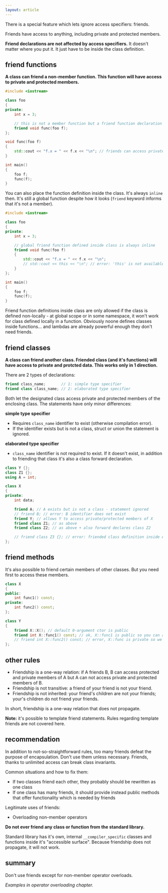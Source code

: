 ```yaml
---
layout: article
---
```


There is a special feature which lets ignore access specifiers: friends.

Friends have access to anything, including private and protected members.

**Friend declarations are not affected by access specifiers.** It doesn't matter where you put it. It just have to be inside the class definition.

## friend functions

**A class can friend a non-member function. This function will have access to private and protected members.**

```c++
#include <iostream>

class foo
{
private:
    int x = 3;

    // this is not a member function but a friend function declaration
    friend void func(foo f);
};

void func(foo f)
{
    std::cout << "f.x = " << f.x << "\n"; // friends can access private and protected members
}

int main()
{
    foo f;
    func(f);
}
```

You can also place the function definition inside the class. It's always `inline` then. It's still a global function despite how it looks (`friend` keyword informs that it's not a member).

```c++
#include <iostream>

class foo
{
private:
    int x = 3;

    // global friend function defined inside class is always inline
    friend void func(foo f)
    {
        std::cout << "f.x = " << f.x << "\n";
        // std::cout << this << "\n"; // error: 'this' is not available in non-member functions
    }
};

int main()
{
    foo f;
    func(f);
}
```

Friend function definitions inside class are only allowed if the class is defined non-locally - at global scope or in some namespace, it won't work for class defined locally in a function. Obviously noone defines classes inside functions... and lambdas are already powerful enough they don't need friends.

## friend classes

**A class can friend another class. Friended class (and it's functions) will have access to private and protcted data. This works only in 1 direction.**

There are 2 types of declarations:

```c++
friend class_name;       // 1: simple type specifier
friend class class_name; // 2: elaborated type specifier
```

Both let the designated class access private and protected members of the enclosing class. The statements have only minor differences:

**simple type specifier**

- Requires `class_name` identifier to exist (otherwise compilation error).
- If the identifier exists but is not a class, struct or union the statement is ignored.

**elaborated type specifier**

- `class_name` identifier is not required to exist. If it doesn't exist, in addition to friending that class it's also a class forward declaration.

```c++
class Y {};
class Z1 {};
using A = int;

class X
{
private:
    int data;

    friend A; // A exists but is not a class - statement ignored
    // friend B; // error: B identifier does not exist
    friend Y; // allows Y to access private/protected members of X
    friend class Z1; // as above
    friend class Z2; // as above + also forward declares class Z2

    // friend class Z3 {}; // error: friended class definition inside enclosing class not allowed
};
```

## friend methods

It's also possible to friend certain members of other classes. But you need first to access these members.

```c++
class X
{
public:
    int func1() const;
private:
    int func2() const;
};

class Y
{
    friend X::X(); // default 0-argument ctor is public
    friend int X::func1() const; // ok, X::func1 is public so you can access it here
    // friend int X::func2() const; // error, X::func is private so we can not access to friend it
};
```

## other rules

- Friendship is a one-way relation: if A friends B, B can access protected and private members of A but A can not access private and protected members of B.
- Friendship is not transitive: a friend of your friend is not your friend.
- Friendship is not inherited: your friend's children are not your friends; your's children do not friend your friends.

In short, friendship is a one-way relation that does not propagate.

**Note:** it's possible to template friend statements. Rules regarding template friends are not covered here.

## recommendation

In addition to not-so-straightforward rules, too many friends defeat the purpose of encapsulation. Don't use them unless necessary. Friends, thanks to unlimited access can break class invariants.

Common situations and how to fix them:

- If two classes friend each other, they probably should be rewritten as one class
- If one class has many friends, it should provide instead public methods that offer functionality which is needed by friends

Legitimate uses of friends:

- Overloading non-member operators

**Do not ever friend any class or function from the standard library.**

Standard library has it's own, internal `__compiler_specific` classes and functions inside it's "accessible surface". Because friendship does not propagate, it will not work.

## summary

<div class="note pro-tip">
Don't use friends except for non-member operator overloads.
</div>

*Examples in operator overloading chapter.*
